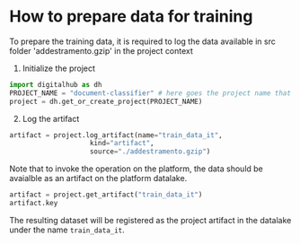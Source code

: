 # How to prepare data for training

To prepare the training data, it is required to log the data available in src folder 'addestramento.gzip' in the project context 

1. Initialize the project

```python
import digitalhub as dh
PROJECT_NAME = "document-classifier" # here goes the project name that you are creating on the platform
project = dh.get_or_create_project(PROJECT_NAME)
```

2. Log the artifact

```python
artifact = project.log_artifact(name="train_data_it",
                    kind="artifact",
                    source="./addestramento.gzip")
```
Note that to invoke the operation on the platform, the data should be avaialble as an artifact on the platform datalake.

```python
artifact = project.get_artifact("train_data_it")
artifact.key
```

The resulting dataset will be registered as the project artifact in the datalake under the name ``train_data_it``.
